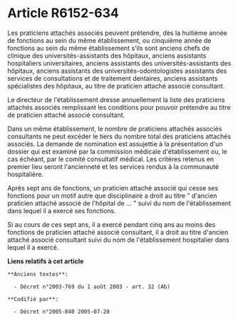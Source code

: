 # Article R6152-634

Les praticiens attachés associés peuvent prétendre, dès la huitième année de fonctions au sein du même établissement, ou
cinquième année de fonctions au sein du même établissement s'ils sont anciens chefs de clinique des universités-assistants
des hôpitaux, anciens assistants hospitaliers universitaires, anciens assistants des universités-assistants des hôpitaux,
anciens assistants des universités-odontologistes assistants des services de consultations et de traitement dentaires,
anciens assistants spécialistes des hôpitaux, au titre de praticien attaché associé consultant.

Le directeur de l'établissement dresse annuellement la liste des praticiens attachés associés remplissant les conditions pour
pouvoir prétendre au titre de praticien attaché associé consultant.

Dans un même établissement, le nombre de praticiens attachés associés consultants ne peut excéder le tiers du nombre total
des praticiens attachés associés. La demande de nomination est assujettie à la présentation d'un dossier qui est examiné par
la commission médicale d'établissement ou, le cas échéant, par le comité consultatif médical. Les critères retenus en premier
lieu seront l'ancienneté et les services rendus à la communauté hospitalière.

Après sept ans de fonctions, un praticien attaché associé qui cesse ses fonctions pour un motif autre que disciplinaire a
droit au titre " d'ancien praticien attaché associé de l'hôpital de ... " suivi du nom de l'établissement dans lequel il a
exercé ses fonctions.

Si au cours de ces sept ans, il a exercé pendant cinq ans au moins des fonctions de praticien attaché associé consultant, il
a droit au titre d'ancien attaché associé consultant suivi du nom de l'établissement hospitalier dans lequel il a exercé.

**Liens relatifs à cet article**

	**Anciens textes**:

	  - Décret n°2003-769 du 1 août 2003 - art. 32 (Ab)

	**Codifié par**:

	  - Décret n°2005-840 2005-07-20
